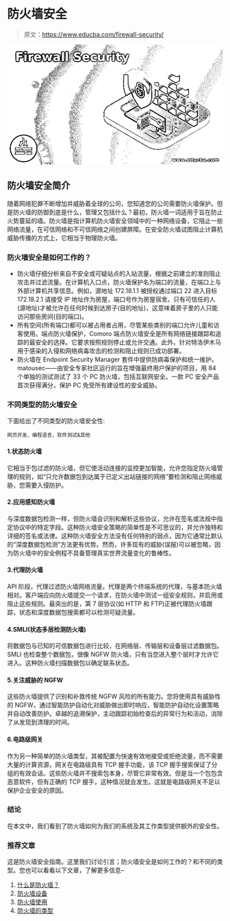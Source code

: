 # 防火墙安全

> 原文：<https://www.educba.com/firewall-security/>

![Firewall Security](img/bd2aaf45e1a875580ec51421a393ae3d.png)



## 防火墙安全简介

随着网络犯罪不断增加并威胁着全球的公司，您知道您的公司需要防火墙保护。但是防火墙的防御到底是什么，管理又包括什么？最初，防火墙一词适用于旨在防止火势蔓延的墙。防火墙是指计算机防火墙安全领域中的一种网络设备，它阻止一些网络流量，在可信网络和不可信网络之间创建屏障。在安全防火墙试图阻止计算机威胁传播的方式上，它相当于物理防火墙。

### 防火墙安全是如何工作的？

*   防火墙仔细分析来自不安全或可疑站点的入站流量，根据之前建立的准则阻止攻击并过滤流量。在计算机入口点，防火墙保护名为端口的流量，在端口上与外部计算机共享信息。例如，源地址 172.18.1.1 被授权通过端口 22 进入目标 172.18.2.1 请接受 IP 地址作为房屋，端口号作为房屋宿舍。只有可信任的人(源地址)才被允许在任何时候到达房子(目的地址)，这意味着房子里的人只能访问那些房间(目的端口)。
*   所有空间(所有端口)都可以被占用者占用，尽管某些类别的端口允许儿童和访客使用。端点防火墙保护，Comoro 端点防火墙安全是所有网络链接跟踪和追踪的最安全的选择。它要求按照规则停止或允许交通。此外，针对特洛伊木马用于感染的入侵和网络病毒攻击的检测和阻止规则已成功部署。
*   防火墙在 Endpoint Security Manager 套件中提供防病毒保护和统一维护。matousec——由安全专家社区运行的旨在增强最终用户保护的项目，用 84 个单独的测试测试了 33 个 PC 防火墙，包括互联网安全。一款 PC 安全产品首次获得满分，保护 PC 免受所有建设性的安全威胁。

### 不同类型的防火墙安全

下面给出了不同类型的防火墙安全性:

<small>网页开发、编程语言、软件测试&其他</small>

#### 1.状态防火墙

它相当于包过滤的防火墙，但它使活动连接的监控更加智能，允许您指定防火墙管理的规则，如“只允许数据包到达属于已定义出站链接的网络”要检测和阻止网络威胁，您需要入侵防护。

#### 2.应用感知防火墙

与深度数据包检测一样，但防火墙会识别和解析这些协议，允许在签名或法规中指定协议中的特定字段。这种防火墙安全策略的简单性是不可思议的，并允许独特和详细的签名或法律。这种防火墙安全方法没有任何特别的弱点，因为它通常比默认的“深度数据包检测”方法更有优势。然而，许多现有的威胁(误报)可以被忽略，因为防火墙中的安全例程不具备管理真实世界流量变化的鲁棒性。

#### 3.代理防火墙

API 阶段，代理过滤防火墙网络流量。代理是两个终端系统的代理，与基本防火墙相对。客户端应向防火墙提交一个请求，在防火墙中测试一组安全规则，并启用或阻止这些规则。最突出的是，第 7 层协议(如 HTTP 和 FTP)正被代理防火墙跟踪，状态和深度数据包搜索都可以检测可疑流量。

#### 4.SMLI(状态多层检测防火墙)

将数据包与已知的可信数据包进行比较，在网络层、传输层和设备层过滤数据包。SMLI 也检查整个数据包，很像 NGFW 防火墙，只有当您进入整个层时才允许它进入。这种防火墙扫描数据包以确定联系状态。

#### 5.关注威胁的 NGFW

这些防火墙提供了识别和补救传统 NGFW 风险的所有能力。您将使用具有威胁性的 NGFW，通过智能防护自动化对威胁做出即时响应，智能防护自动化设置策略并自动改善防护。卓越的追溯保护，主动跟踪初始检查后的异常行为和活动，消除了从发现到清理的时间。

#### 6.电路级网关

作为另一种简单的防火墙类型，其被配置为快速有效地接受或拒绝流量，而不需要大量的计算资源，网关在电路级具有 TCP 握手功能，该 TCP 握手搜索保证了分组的有效会话。这些防火墙并不搜索包本身，尽管它非常有效。但是当一个包包含恶意软件，但有正确的 TCP 握手，这种情况就会发生。这就是电路级网关不足以保护企业安全的原因。

### 结论

在本文中，我们看到了防火墙如何为我们的系统及其工作类型提供额外的安全性。

### 推荐文章

这是防火墙安全指南。这里我们讨论引言；防火墙安全是如何工作的？和不同的类型。您也可以看看以下文章，了解更多信息–

1.  [什么是防火墙？](https://www.educba.com/what-is-a-firewall/)
2.  [防火墙设备](https://www.educba.com/firewall-devices/)
3.  [防火墙使用](https://www.educba.com/firewall-uses/)
4.  [防火墙的类型](https://www.educba.com/types-of-firewall/)





